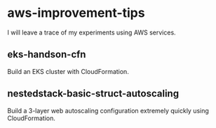 # aws-improvement-tips

I will leave a trace of my experiments using AWS services.

## eks-handson-cfn

Build an EKS cluster with CloudFormation.

## nestedstack-basic-struct-autoscaling

Build a 3-layer web autoscaling configuration extremely quickly using CloudFormation.
